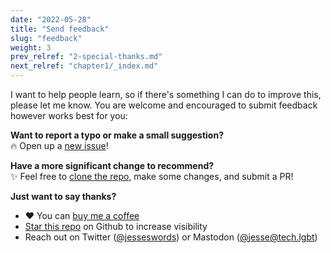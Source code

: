 ```yaml
---
date: "2022-05-28"
title: "Send feedback"
slug: "feedback"
weight: 3
prev_relref: "2-special-thanks.md"
next_relref: "chapter1/_index.md"
---
```


I want to help people learn, so if there's something I can do to improve this, 
please let me know. You are welcome and encouraged to submit feedback however 
works best for you:

**Want to report a typo or make a small suggestion?** <br/>🔥 Open up a [new issue](https://github.com/jesselawson/getting-started-with-rust/issues/new)!

**Have a more significant change to recommend?** <br/>✨ Feel free to [clone the repo](https://github.com/jesselawson/getting-started-with-rust), make some changes, and submit a PR!

**Just want to say thanks?**
- ❤️ You can [buy me a coffee](https://buymeacoffee.com/jesselawson)
- [Star this repo](https://github.com/jesselawson/getting-started-with-rust) on Github to increase visibility
- Reach out on Twitter ([@jesseswords](https://twitter.com/jessesswords)) or Mastodon ([@jesse@tech.lgbt](https://tech.lgbt/@jesse))
